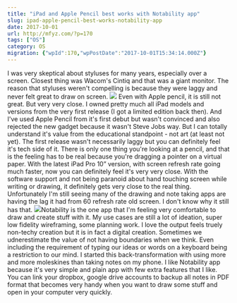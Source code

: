 ```yaml
---
title: "iPad and Apple Pencil best works with Notability app"
slug: ipad-apple-pencil-best-works-notability-app
date: 2017-10-01
url: http://mfyz.com/?p=170
tags: ["OS"]
category: OS
migration: {"wpId":170,"wpPostDate":"2017-10-01T15:34:14.000Z"}
---
```


I was very skeptical about styluses for many years, especially over a screen. Closest thing was Wacom's Cintiq and that was a giant monitor. The reason that styluses weren't compelling is because they were laggy and never felt great to draw on screen. ![](/images/archive/en/2020/05/ipad-pro-acc-apple-pencil-witb-pdp-201603_mlaekt.png?fit=827%2C71&ssl=1) Even with Apple pencil, it is still not great. But very very close. I owned pretty much all iPad models and versions from the very first release (I got a limited edition back then). And I've used Apple Pencil from it's first debut but wasn't convinced and also rejected the new gadget because it wasn't Steve Jobs way. But I can totally understand it's value from the educational standpoint - not art (at least not yet). The first release wasn't necessarily laggy but you can definitely feel it's tech side of it. There is only one thing you're looking at a pencil, and that is the feeling has to be real because you're dragging a pointer on a virtual paper. With the latest iPad Pro 10” version, with screen refresh rate going much faster, now you can definitely feel it's very very close. With the software support and not being paranoid about hand touching screen while writing or drawing, it definitely gets very close to the real thing. Unfortunately I'm still seeing many of the drawing and note taking apps are having the lag it had from 60 refresh rate old screen. I don't know why it still has that. ![](/images/archive/en/2020/05/120bdd_96461a5a83884366aa699dd4aec18088_kwdk1e.png?fit=223%2C221&ssl=1)Notability is the one app that I'm feeling very comfortable to draw and create stuff with it. My use cases are still a lot of ideation, super low fidelity wireframing, some planning work. I love the output feels truely non-techy creation but it is in fact a digital creation. Sometimes we udnerestimate the value of not having boundaries when we think. Even including the requirement of typing our ideas or words on a keyboard being a restriction to our mind. I started this back-transformation with using more and more moleskines than taking notes on my phone. I like Notability app because it's very simple and plain app with few extra features that I like. You can link your dropbox, google drive accounts to backup all notes in PDF format that becomes very handy when you want to draw some stuff and open in your computer very quickly.